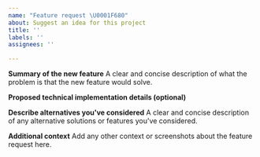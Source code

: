 ```yaml
---
name: "Feature request \U0001F680"
about: Suggest an idea for this project
title: ''
labels: ''
assignees: ''

---
```


**Summary of the new feature**
A clear and concise description of what the problem is that the new feature would solve. 

**Proposed technical implementation details (optional)**

**Describe alternatives you've considered**
A clear and concise description of any alternative solutions or features you've considered.

**Additional context**
Add any other context or screenshots about the feature request here.
